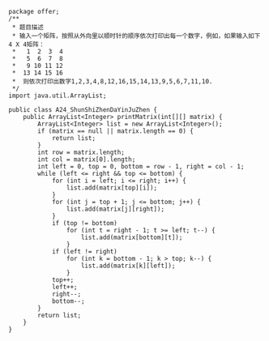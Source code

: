 	package offer;
	/**
	 * 题目描述
	 * 输入一个矩阵，按照从外向里以顺时针的顺序依次打印出每一个数字，例如，如果输入如下4 X 4矩阵：
	 *   1  2  3  4 
	 *   5  6  7  8 
	 *   9 10 11 12 
	 *  13 14 15 16 
	 *  则依次打印出数字1,2,3,4,8,12,16,15,14,13,9,5,6,7,11,10.
	 */
	import java.util.ArrayList;
	
	public class A24_ShunShiZhenDaYinJuZhen {
		public ArrayList<Integer> printMatrix(int[][] matrix) {
			ArrayList<Integer> list = new ArrayList<Integer>();
			if (matrix == null || matrix.length == 0) {
				return list;
			}
			int row = matrix.length;
			int col = matrix[0].length;
			int left = 0, top = 0, bottom = row - 1, right = col - 1;
			while (left <= right && top <= bottom) {
				for (int i = left; i <= right; i++) {
					list.add(matrix[top][i]);
				}
				for (int j = top + 1; j <= bottom; j++) {
					list.add(matrix[j][right]);
				}
				if (top != bottom)
					for (int t = right - 1; t >= left; t--) {
						list.add(matrix[bottom][t]);
					}
				if (left != right)
					for (int k = bottom - 1; k > top; k--) {
						list.add(matrix[k][left]);
					}
				top++;
				left++;
				right--;
				bottom--;
			}
			return list;
		}
	}
